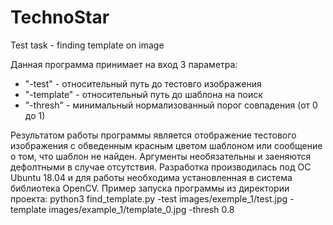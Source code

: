 # TechnoStar
Test task - finding template on image

Данная программа принимает на вход 3 параметра:
  - "-test" - относительный путь до тестовго изображения
  - "-template" - относительный путь до шаблона на поиск
  - "-thresh" - минимальный нормализованный порог совпадения (от 0 до 1)

Результатом работы программы является отображение тестового изображения с обведенным красным цветом шаблоном или сообщение о том, что шаблон не найден.
Аргументы необязательны и заеняются дефолтными в случае отсутствия.
Разработка производилась под ОС Ubuntu 18.04 и для работы необходима установленная в система библиотека OpenCV.
Пример запуска программы из директории проекта:
python3 find_template.py -test images/exemple_1/test.jpg -template images/example_1/template_0.jpg -thresh 0.8
